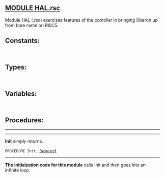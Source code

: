 
## [MODULE HAL.rsc](https://github.com/io-core/Bootloaders/blob/main/HAL.rsc.Mod)
Module HAL (.rsc) exercises features of the compiler in bringing Oberon up from bare metal on RISC5.


## Constants:
```


```
## Types:
```


```
## Variables:
```


```
## Procedures:
---
---
**Init** simply returns.

`PROCEDURE Init;` [(source)](https://github.com/io-core/Bootloaders/blob/main/HAL.rsc.Mod#L22)

---
**The initialzation code for this module** calls Init and then goes into an infinite loop.
